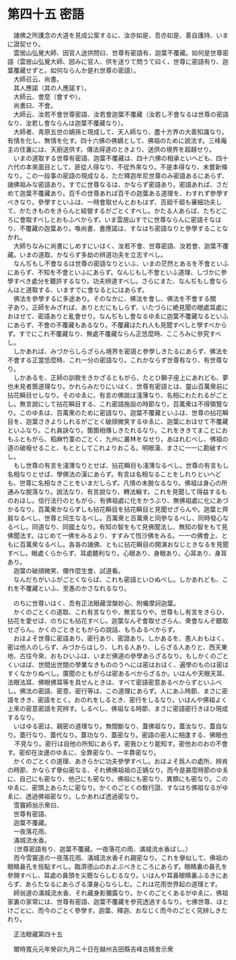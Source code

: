 # 第四十五 密語
　諸佛之所護念の大道を見成公案するに、汝亦如是、吾亦如是、善自護持、いまに證契せり。  
　雲居山弘覺大師、因官人送供問曰、世尊有密語有、迦葉不覆藏。如何是世尊密語（雲居山弘覺大師、因みに官人、供を送りて問うて曰く、世尊に密語有り、迦葉覆藏せずと。如何ならんか是れ世尊の密語）。  
　大師召云、尚書。  
　其人應諾（其の人應諾す）。  
　大師云、會麼（會すや）。  
　尚書曰、不會。  
　大師云、汝若不會世尊密語、汝若會迦葉不覆藏（汝若し不會なるは世尊の密語なり、汝若し會ならんは迦葉不覆藏なり）。  
　大師者、靑原五世の嫡孫と現成して、天人師なり、盡十方界の大善知識なり。有情󠄁を化し、無情󠄁を化す。四十六佛の佛嫡として、佛祖のために說法す。三峰庵主の住裏には、天廚送供す。傳法得道のときより、送供の境界を超越せり。  
　いまの道取する世尊有密語、迦葉不覆藏は、四十六佛の相承といへども、四十六代の本來面目として、匪從人得なり、不從外來なり。不是本得なり、未嘗新條なり。この一段事の密語の現成なる、ただ釋迦牟尼世尊のみ密語あるにあらず、諸佛祖みな密語あり。すでに世尊なるは、かならず密語あり。密語あれば、さだめて迦葉不覆藏あり。百千の世尊あれば百千の迦葉ある道理を、わすれず參學すべきなり。參學すといふは、一時會取せんとおもはず、百廻千廻も審細功夫して、かたきものをきらんと經營するがごとくすべし。かたる人あらば、たちどころに會取すべしとおもふべからず。いま雲居山すでに世尊ならんに密語そなはり、不覆藏の迦葉あり。喚尚書、書應諾は、すなはち密語なりと參學することなかれ。  
　大師ちなみに尚書にしめすにいはく、汝若不會、世尊密語、汝若會、迦葉不覆藏。いまの道取、かならず多劫の辨道功夫を立志すべし。  
　なんぢもし不會なるは世尊の密語なりといふ、いまの茫然とあるを不會といふにあらず、不知を不會といふにあらず。なんじもし不會といふ道理、しづかに參學すべき處分を聽許するなり。功夫辨道すべし。さらにまた、なんぢもし會ならんはと道取する、いますでに會なるとにはあらず。  
　佛法を參學するに多途あり。そのなかに、佛法を會し、佛法を不會する關<img width="16" height="16" src="_ctI_7dm.png" border="0">子あり。正師をみざれば、ありとだにもしらず、いたづらに絶見聞の眼處耳處におほせて、密語ありと亂會せり。なんぢもし會なるゆゑに迦葉不覆藏なるといふにあらず、不會の不覆藏もあるなり。不覆藏はたれ人も見聞すべしと學すべからず。すでにこれ不覆藏なり、無處不覆藏ならん正恁麼時、こころみに參究すべし。  
　しかあれば、みづからしらざらん境界を密語と參學しきたるにあらず、佛法を不會する正當恁麼時、これ一分の密語なり。これかならず世尊有なり、有世尊なり。  
　しかあるを、正師の訓敎をきかざるともがら、たとひ獅子座上にあれども、夢也未見者箇道理なり。かれらみだりにいはく、世尊有密語とは、靈山百萬衆前に拈花瞬目せしなり。そのゆゑに、有言の佛說は淺薄なり、名相にわたれるがごとし。無言說にして拈花瞬目する、これ密語施設の時節なり。百萬衆は不得領覽なり。このゆゑは、百萬衆のために密語なり。迦葉不覆藏といふは、世尊の拈花瞬目を、迦葉さきよりしれるがごとく破顔微笑するゆゑに、迦葉におほせて不覆藏といふなり。これ眞訣なり。箇箇相傳しきたれるなり。これをききてまことにおもふともがら、稻麻竹葦のごとく、九州に叢林をなせり。あはれむべし、佛祖の道の破癈せること、もととしてこれよりおこる。明眼漢、まさに一一に勘破すべし。  
　もし世尊の有言を淺薄なりとせば、拈花瞬目も淺薄なるべし。世尊の有言もし名相なりとせば、學佛法の漢にあらず。有言は名相なることをしれりといへども、世尊に名相なきことをいまだしらず。凡情󠄁の未脫なるなり。佛祖は身心の所通みな脫落なり。說法なり、有言說なり、轉法輪す。これを見聞して得益するものおほし。信行法行のともがら、有佛祖處に化をかうぶり、無佛祖處に化にあづかるなり。百萬衆かならずしも拈花瞬目を拈花瞬目と見聞せざらんや。迦葉と齊肩なるべし、世尊と同生なるべし。百萬衆と百萬衆と同參なるべし、同時發心なるべし。同道なり、同國土なり。有知の智をもて見佛聞法し、無知の智をもて見佛聞法す。はじめて一佛をみるより、すすみて恆沙佛をみる。一一の佛會上、ともに百萬衆なるべし。各各の諸佛、ともに拈花瞬目の開演おなじときなるを見聞すべし。眼處くらからず、耳處聽利なり。心眼あり、身眼あり。心耳あり、身耳あり。  
　迦葉の破顔微笑、儞作麼生會、試道看。  
　なんだちがいふがごとくならば、これも密語といひぬべし。しかあれども、これを不覆藏といふ、至愚のかさなれるなり。  
  
　のちに世尊いはく、吾有正法眼藏涅槃妙心、附囑摩訶迦葉。  
　かくのごとくの道取、これ有言なりや、無言なりや。世尊もし有言をきらひ、拈花を愛せば、のちにも拈花すべし。迦葉なんぞ會取せざらん、衆會なんぞ聽取せざらん。かくのごときともがらの說話、もちゐるべからず。  
　おほよそ世尊に密語あり、密行あり、密證あり。しかあるを、愚人おもはく、密は他人のしらず、みづからはしり、しれる人あり、しらざる人ありと、西天東地、古往今來、おもひいふは、いまだ佛道の參學あらざるなり。もしかくのごとくいはば、世間出世間の學業なきもののうへには密はおほく、遍學のものは密はすくなかりぬべし。廣聞のともがらは密あるべからざるか。いはんや天眼天耳、法眼法耳、佛眼佛耳等を具せんときは、すべて密語密意あるべからずといふべし。佛法の密語、密意、密行等は、この道理にあらず。人にあふ時節、まさに密語をきき、密語をとく。おのれをしるとき、密行をしるなり。いはんや佛祖よく上來の密意密語を究辨す。しるべし、佛祖なる時節、まさに密語密行きほひ現成するなり。  
　いはゆる密は、親密の道理なり。無間斷なり、蓋佛祖なり。蓋汝なり、蓋自なり。蓋行なり、蓋代なり。蓋功なり、蓋密なり。密語の密人に相逢する、佛眼也<img width="16" height="16" src="_ceY1t1_.png" border="0">不見なり。密行は自他の所知にあらず。密我ひとり能知す。密他おのおの不會す。密却在汝邊のゆゑに、全靠密なり、一半靠密なり。  
　かくのごとくの道理、あきらかに功夫參學すべし。おほよそ爲人の處所、辨肯の時節、かならず擧似密なる、それ佛佛祖祖の正嫡なり。而今是甚麼時節のゆゑに、自己にも密なり、他己にも密なり。佛祖にも密なり、異類にも密なり。このゆゑに、密頭上あらたに密なり。かくのごとくの敎行證、すなはち佛祖なるがゆゑに、透過佛祖密なり。しかあれば透過密なり。  
　雪竇師翁示衆曰、  
　世尊有密語、  
　迦葉不覆藏。  
　一夜落花雨、  
　滿城流水香。  
　（世尊密語有り、迦葉不覆藏。一夜落花の雨、滿城流水香ばし。）  
　而今雪竇道の一夜落花雨、滿城流水香それ親密なり。これを擧似して、佛祖の眼睛鼻孔を撿點すべし。臨濟德山のおよぶべきところにあらず。眼睛裏の鼻孔を參開すべし、耳處の鼻頭を尖聰ならしむるなり。いはんや耳鼻眼睛裏ふるきにあらず、あらたなるにあらざる渾身心ならしむ。これは花雨世界起の道理とす。  
　師翁道の滿城流水香、それ藏身影彌露なり。かくのごとくあるがゆゑに、佛祖家裏の家常には、世尊有密語、迦葉不覆藏を參究透過するなり。七佛世尊、ほとけごとに、而今のごとく參學す。迦葉、釋迦、おなじく而今のごとく究辨しきたれり。  
  
　正法眼藏第四十五  
  
　爾時寬元元年癸卯九月二十日在越州吉田縣吉峰古精舍示衆